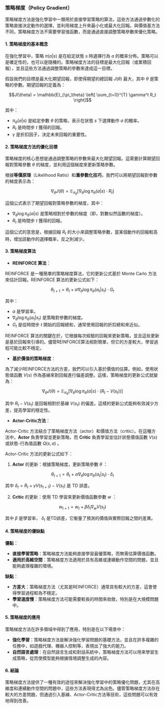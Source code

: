 ### 策略梯度（Policy Gradient）

策略梯度方法是強化學習中一類用於直接學習策略的算法，這些方法通過參數化的策略直接決定動作的選擇，並利用梯度上升來最小化或最大化回報。與價值基方法不同，策略梯度方法不需要學習值函數，而是通過直接調整策略參數來優化策略。

#### 1. 策略梯度的基本概念

在強化學習中，策略  $`\pi(a|s)`$  是在給定狀態  $`s`$  時選擇行為  $`a`$  的概率分佈。策略可以是確定性的，也可以是隨機的。策略梯度方法的目標是最大化回報（或累積回報），並且這些方法通過調整策略的參數來達成這一目標。

假設我們的目標是最大化期望回報，即使得期望的總回報  $`J(\theta)`$  最大，其中  $`\theta`$  是策略的參數。期望回報的定義為：


$$J(\theta) = \mathbb{E}_{\pi_\theta} \left[ \sum_{t=0}^{T} \gamma^t R_t \right]$$


其中：
-  $`\pi_\theta(a|s)`$  是給定參數  $`\theta`$  的策略，表示在狀態  $`s`$  下選擇動作  $`a`$  的概率。
-  $`R_t`$  是時間步  $`t`$  獲得的回報。
-  $`\gamma`$  是折扣因子，決定未來回報的重要性。

#### 2. 策略梯度方法的優化目標

策略梯度的核心思想是通過調整策略的參數來最大化期望回報。這需要計算期望回報對策略參數  $`\theta`$  的梯度，並利用這個梯度來更新策略參數。

根據**等價原理**（Likelihood Ratio）和**重參數化技巧**，我們可以將期望回報對參數的梯度表示為：


$$\nabla_\theta J(\theta) = \mathbb{E}_{\pi_\theta} \left[ \nabla_\theta \log \pi_\theta(a|s) \cdot R_t \right]$$


這個公式表示了期望回報對策略參數的梯度，其中：
-  $`\nabla_\theta \log \pi_\theta(a|s)`$  是策略相對於參數的梯度（即，對數似然函數的梯度）。
-  $`R_t`$  是時間步  $`t`$  獲得的回報。

這個公式的意思是，根據回報  $`R_t`$  的大小來調整策略參數，當某個動作的回報較高時，增加該動作的選擇概率，反之則減少。

#### 3. 策略梯度算法

- **REINFORCE 算法**：

REINFORCE 是一種簡單的策略梯度算法，它的更新公式基於 Monte Carlo 方法來估計回報。REINFORCE 算法的更新公式如下：


$$\theta_{t+1} = \theta_t + \alpha \nabla_\theta \log \pi_\theta(a_t|s_t) \cdot G_t$$


其中：
-  $`\alpha`$  是學習率。
-  $`\nabla_\theta \log \pi_\theta(a_t|s_t)`$  是策略對參數的梯度。
-  $`G_t`$  是從時間步  $`t`$  開始的回報總和，通常使用回報的折扣總和來近似。

REINFORCE 算法的關鍵在於，它根據每次經驗的回報來更新策略，並且這些更新是基於回報來引導的。儘管REINFORCE算法相對簡單，但它的方差較大，學習過程可能比較不穩定。

- **基於價值的策略梯度**：

為了減少REINFORCE方法的方差，我們可以引入基於價值的估算。例如，使用狀態值函數  $`V(s)`$  作為基線來對回報進行偏差調整。這樣，策略梯度的更新公式就變為：


$$\nabla_\theta J(\theta) = \mathbb{E}_{\pi_\theta} \left[ \nabla_\theta \log \pi_\theta(a|s) \cdot (R_t - V(s_t)) \right]$$


其中  $`R_t - V(s_t)`$  是回報相對於基線  $`V(s_t)`$  的偏差。這樣的更新公式能夠有效減少方差，提高學習的穩定性。

- **Actor-Critic方法**：

Actor-Critic 方法結合了策略梯度方法（actor）和價值方法（critic）。在這種方法中，**Actor** 負責學習並更新策略，而 **Critic** 負責學習並估計狀態價值函數  $`V(s)`$  或狀態-行為值函數  $`Q(s, a)`$ 。

Actor-Critic 方法的更新公式如下：

1. **Actor** 的更新：根據策略梯度，更新策略參數  $`\theta`$ ：
   
$$\theta_{t+1} = \theta_t + \alpha \nabla_\theta \log \pi_\theta(a_t|s_t) \cdot \delta_t$$

   其中  $`\delta_t = R_t + \gamma V(s_{t+1}) - V(s_t)`$  是 TD 誤差。

2. **Critic** 的更新：使用 TD 學習來更新價值函數參數  $`w`$ ：
   
$$w_{t+1} = w_t + \beta \delta_t \nabla_w V(s_t)$$


其中  $`\beta`$  是學習率， $`\delta_t`$  是TD誤差，它衡量了預測的價值與實際回報之間的差異。

#### 4. 策略梯度的優缺點

**優點**：
- **直接學習策略**：策略梯度方法能夠直接學習最優策略，而無需估算價值函數。
- **適用於高維空間**：策略梯度方法適用於具有高維或連續動作空間的問題，並且能夠處理複雜的環境。

**缺點**：
- **方差大**：策略梯度方法（尤其是REINFORCE）通常具有較大的方差，這會使得學習過程較為不穩定。
- **學習速度慢**：策略梯度方法可能需要較長的時間來收斂，特別是在大規模問題中。

#### 5. 策略梯度的應用

策略梯度方法在許多領域中得到了應用，特別是在以下場景中：
- **強化學習**：策略梯度方法是解決強化學習問題的基礎方法，並且在許多複雜的任務中，如遊戲代理、機器人控制等，表現出了強大的能力。
- **自然語言處理**：在自然語言生成和對話系統中，策略梯度方法可以用來學習生成策略，從而使模型能夠根據情境調整生成的內容。

#### 6. 結論

策略梯度方法提供了一種有效的途徑來解決強化學習中的策略優化問題，尤其在高維度和連續動作空間的問題中，這些方法表現得尤為出色。儘管策略梯度方法存在較大的方差問題，但通過引入基線、Actor-Critic方法等技術，這些問題可以有效地得到改善。